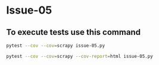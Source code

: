 # Issue-05

## To execute tests use this command

```bash
pytest --cov --cov=scrapy issue-05.py

pytest --cov --cov=scrapy --cov-report=html issue-05.py
```
